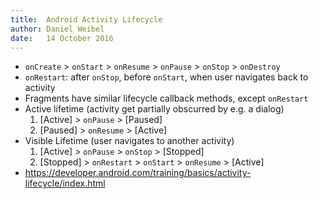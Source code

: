 ```yaml
---
title:  Android Activity Lifecycle
author: Daniel Weibel
date:   14 October 2016
---
```


- `onCreate` > `onStart` > `onResume` > `onPause` > `onStop` > `onDestroy`
- `onRestart`: after `onStop`, before `onStart`, when user navigates back to activity
- Fragments have similar lifecycle callback methods, except `onRestart`
- Active lifetime (activity get partially obscurred by e.g. a dialog)
    1. [Active] > `onPause` > [Paused]
    2. [Paused] > `onResume` > [Active]
- Visible Lifetime (user navigates to another activity)
    1. [Active] > `onPause` > `onStop` > [Stopped]
    2. [Stopped] > `onRestart` > `onStart` > `onResume` > [Active]
- <https://developer.android.com/training/basics/activity-lifecycle/index.html>
